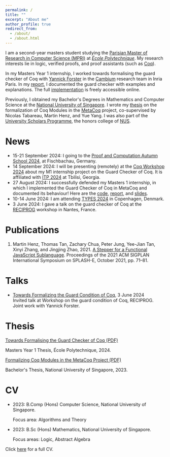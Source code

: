 ```yaml
---
permalink: /
title: ""
excerpt: "About me"
author_profile: true
redirect_from: 
  - /about/
  - /about.html
---
```


I am a second-year masters student studying the [Parisian Master of Research in
Computer Science (MPRI)][mpri] at [*École Polytechnique*][x]. My research
interests lie in logic, verified proofs, and proof assistants (such as
[Coq][coq]).

In my Masters Year 1 internship, I worked towards formalising the guard checker of Coq with [Yannick Forster](https://yforster.de/)
in the [Cambium](https://cambium.inria.fr/) research team in Inria Paris.
In my [report](files/240827-report.pdf),
I documented the guard checker with examples and explanations.
The full [implementation](https://github.com/inria-cambium/m1-tan)
is freely accessible online.

Previously, I obtained my Bachelor's Degrees in Mathematics and Computer Science
at the [National University of Singapore][nus]. I wrote my [thesis](#thesis) on
the formalization of Coq Modules in the [MetaCoq](https://metacoq.github.io/)
project, co-supervised by Nicolas Tabareau, Martin Henz, and Yue Yang. I was
also part of the [University Scholars Programme](https://www.usp.nus.edu.sg/),
the honors college of [NUS][nus].

[coq]: https://coq.inria.fr/
[x]: https://www.polytechnique.edu/
[nus]: https://www.nus.edu.sg/
[mpri]: https://wikimpri.dptinfo.ens-cachan.fr/doku.php

# News
- 15-21 September 2024: I going to the
  [Proof and Computation Autumn School 2024](https://www.mathematik.uni-muenchen.de/~schwicht/pc24.php),
  at Fischbachau, Germany.
- 14 September 2024: I will be presenting (remotely) at the [Coq Workshop 2024](https://coq-workshop.gitlab.io/2024/)
  about my M1 internship project on the Guard Checker of Coq.
  It is affiliated with [ITP 2024](https://www.viam.science.tsu.ge/itp2024/)
  at Tbilisi, Georgia.
- 27 August 2024: I successfully defended my Masters 1 internship,
  in which I implemented the Guard Checker of Coq in MetaCoq
  and documented its behaviour!
  Here are the [code](https://github.com/inria-cambium/m1-tan),
  [report](files/240827-report.pdf),
  and [slides](files/240827-slides.pdf).
- 10-14 June 2024: I am attending [TYPES 2024](https://types2024.itu.dk/) in Copenhagen, Denmark.
- 3 June 2024: I gave a talk on the guard checker of Coq
  at the [RECIPROG](https://www.irif.fr/reciprog/workshop-guarded-june24) workshop in Nantes, France.
<!-- - 1 May 2024: I started doing an M1 internship with Yannick Forster
  in the [Cambium](https://cambium.inria.fr/) team, in Inria Paris.
  We will be working towards a formalisation of the Guard Checker of Coq. -->
<!-- - In September 2023, I started my [Masters in the Parisian Master of Research
  in Computer Science (MPRI)][mpri], at the [*École Polytechnique*][x]. -->
<!-- - In May 2023, I have graduated from the National University of Singapore (NUS)!
  I obtained two Bachelor's degrees: one in Mathematics, and another in Computer
  Science. -->

# Publications
1. Martin Henz, Thomas Tan, Zachary Chua, Peter Jung, Yee-Jian Tan, Xinyi Zhang,
   and Jingjing Zhao, 2021. [A Stepper for a Functional JavaScript
   Sublanguage](https://dl.acm.org/doi/abs/10.1145/3484272.3484968). Proceedings
   of the 2021 ACM SIGPLAN International Symposium on SPLASH-E, October 2021,
   pp. 71–81.

# Talks
- [Towards Formalizing the Guard Condition of Coq](files/240603-reciprog-slides.pdf), 3 June 2024\
  Invited talk at Workshop on the guard condition of Coq, RECIPROG.\
  Joint work with Yannick Forster.

# Thesis
[Towards Formalising the Guard Checker of Coq (PDF)](files/240827-report.pdf)

Masters Year 1 Thesis, École Polytechnique, 2024.

[Formalizing Coq Modules in the MetaCoq Project (PDF)][thesis-pdf]

[thesis-pdf]: https://github.com/SwampertX/undergraduate-thesis/releases/download/v1.0.0/XFC4101.Final.Report.pdf

Bachelor's Thesis, National University of Singapore, 2023.


# CV
- 2023: B.Comp (Hons) Computer Science, National University of Singapore.

  Focus area: Algorithms and Theory

- 2023: B.Sc (Hons) Mathematics, National University of Singapore.

  Focus areas: Logic, Abstract Algebra

Click [here](files/cv.pdf) for a full CV.